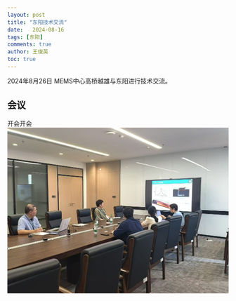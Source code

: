 ```yaml
---
layout: post
title: "东阳技术交流"
date:   2024-08-16
tags: [东阳]
comments: true
author: 王俊英
toc: true
---
```


2024年8月26日
MEMS中心高桥越雄与东阳进行技术交流。

<!-- more -->

## 会议
开会开会
![](../images/2024/8/17/微信图片_20240821155558.jpg)





